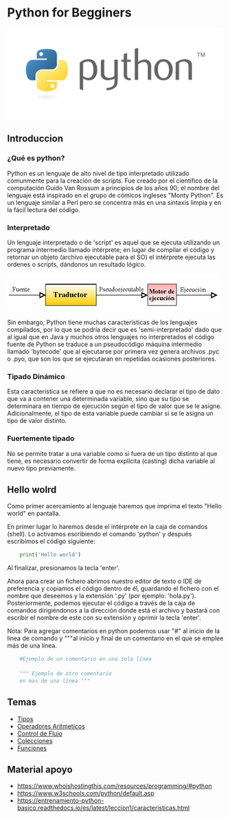 # **Python for Begginers**

![Python-logo.png](imgs/Python-logo.png)

## Introduccion 

###    ¿Qué es python?
Python es un lenguaje de alto nivel de tipo interpretado utilizado comunmente para la creación de scripts. Fue creado por el científico de la computación Guido Van Rossum a principios de los años 90; el nombre del lenguaje está inspirado en el grupo de cómicos ingleses "Monty Python". Es un lenguaje similar a Perl pero se concentra más en una sintaxis limpia y en la fácil lectura del código.

###    Interpretado
Un lenguaje interpretado o de 'script' es aquel que se ejecuta utilizando un programa intermedio llamado intérprete; en lugar de compilar el código y retornar un objeto (archivo ejecutable para el SO) el intérprete ejecuta las ordenes o scripts, dándonos un resultado lógico.

![interprete.png](imgs/interprete.png)

Sin embargo, Python tiene muchas características de los lenguajes compilados, por lo que se podría decir que es 'semi-interpretado' dado que al igual que en Java y muchos otros lenguajes no interpretados el código fuente de Python se traduce a un pseudocódigo máquina intermedio llamado 'bytecode' que al ejecutarse por primera vez genera archivos .pyc o .pyo, que son los que se ejecutaran en repetidas ocasiones posteriores.

###    Tipado Dinámico
Esta característica se refiere a que no es necesario declarar el tipo de dato que va a contener una determinada variable, sino que su tipo se determinara en tiempo de ejecución según el tipo de valor que se le asigne. Adicionalmente, el tipo de esta variable puede cambiar si se le asigna un tipo de valor distinto.

###    Fuertemente tipado
No se permite tratar a una variable como si fuera de un tipo distinto al que tiene, es necesario convertir de forma explícita (casting) dicha variable al nuevo tipo previamente.

## Hello wolrd

Como primer acercamiento al lenguaje haremos que imprima el texto "Hello world" en pantalla. 

En primer lugar lo haremos desde el intérprete en la caja de comandos (shell).
Lo activamos escribiendo el comando 'python' y después escribimos el código siguiente:

```python
    print('Hello world')
```
Al finalizar, presionamos la tecla 'enter'. 

Ahora para crear un fichero abrimos nuestro editor de texto o IDE de preferencia y copiamos el código dentro de él, guardando el fichero con el nombre que deseemos y la extensión '.py' (por ejemplo: 'hola.py'). Posteriormente, podemos ejecutar el código a través de la caja de comandos dirigiéndonos a la dirección donde está el archivo y bastará con escribir el nombre de este con su extensión y oprimir la tecla 'enter'.

Nota: Para agregar comentarios en python podemos usar "#" al inicio de la línea de comando y """al inicio y final de un comentario en el que se emplee más de una línea.

```python
    #Ejemplo de un comentario en una sola línea

    """ Ejemplo de otro comentario
    en mas de una línea """
```
## Temas

* [Tipos](Tipos/Tipos.md)
* [Operadores Aritmeticos](OperadoresArit/Operadores.md)
* [Control de Flujo](ControlFlujo/ControlFlujo.md)
* [Colecciones](/Colecciones/Colecciones.md)
* [Funciones](Funciones/Funciones.md)

##   Material apoyo
* https://www.whoishostingthis.com/resources/programming/#python
* https://www.w3schools.com/python/default.asp
* https://entrenamiento-python-basico.readthedocs.io/es/latest/leccion1/caracteristicas.html


